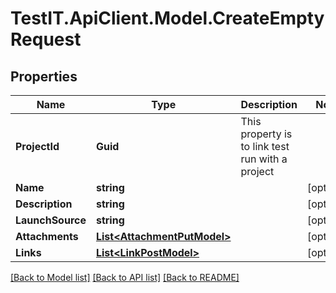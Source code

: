 # TestIT.ApiClient.Model.CreateEmptyRequest

## Properties

Name | Type | Description | Notes
------------ | ------------- | ------------- | -------------
**ProjectId** | **Guid** | This property is to link test run with a project | 
**Name** | **string** |  | [optional] 
**Description** | **string** |  | [optional] 
**LaunchSource** | **string** |  | [optional] 
**Attachments** | [**List&lt;AttachmentPutModel&gt;**](AttachmentPutModel.md) |  | [optional] 
**Links** | [**List&lt;LinkPostModel&gt;**](LinkPostModel.md) |  | [optional] 

[[Back to Model list]](../README.md#documentation-for-models) [[Back to API list]](../README.md#documentation-for-api-endpoints) [[Back to README]](../README.md)

